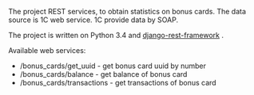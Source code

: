The project REST services, to obtain statistics on bonus cards.
The data source is 1C web service. 1С provide data by SOAP.

The project is written on Python 3.4 and [django-rest-framework](http://www.django-rest-framework.org/) .


Available web services:

* /bonus_cards/get_uuid - get bonus card uuid by number
* /bonus_cards/balance - get balance of bonus card
* /bonus_cards/transactions - get transactions of bonus card 
